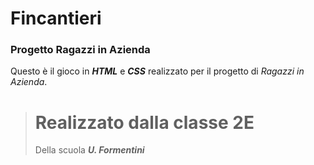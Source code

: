 # Fincantieri 

### Progetto Ragazzi in Azienda

Questo è il gioco in ***HTML*** e ***CSS*** realizzato per il progetto di *Ragazzi in Azienda*.

> # Realizzato dalla classe 2E
> 
> Della scuola ***U. Formentini***